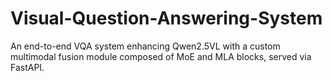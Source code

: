 # Visual-Question-Answering-System
An end-to-end VQA system enhancing Qwen2.5VL with a custom multimodal fusion module composed of MoE and MLA blocks, served via FastAPI.
